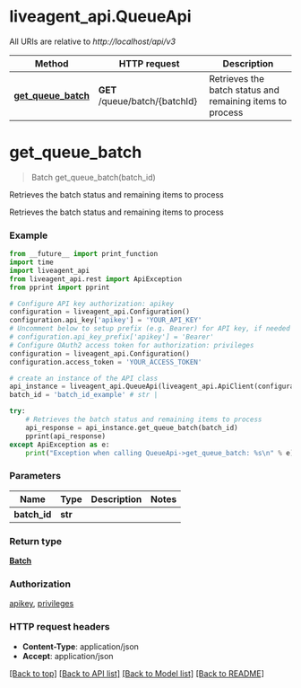 # liveagent_api.QueueApi

All URIs are relative to *http://localhost/api/v3*

Method | HTTP request | Description
------------- | ------------- | -------------
[**get_queue_batch**](QueueApi.md#get_queue_batch) | **GET** /queue/batch/{batchId} | Retrieves the batch status and remaining items to process


# **get_queue_batch**
> Batch get_queue_batch(batch_id)

Retrieves the batch status and remaining items to process

Retrieves the batch status and remaining items to process

### Example
```python
from __future__ import print_function
import time
import liveagent_api
from liveagent_api.rest import ApiException
from pprint import pprint

# Configure API key authorization: apikey
configuration = liveagent_api.Configuration()
configuration.api_key['apikey'] = 'YOUR_API_KEY'
# Uncomment below to setup prefix (e.g. Bearer) for API key, if needed
# configuration.api_key_prefix['apikey'] = 'Bearer'
# Configure OAuth2 access token for authorization: privileges
configuration = liveagent_api.Configuration()
configuration.access_token = 'YOUR_ACCESS_TOKEN'

# create an instance of the API class
api_instance = liveagent_api.QueueApi(liveagent_api.ApiClient(configuration))
batch_id = 'batch_id_example' # str | 

try:
    # Retrieves the batch status and remaining items to process
    api_response = api_instance.get_queue_batch(batch_id)
    pprint(api_response)
except ApiException as e:
    print("Exception when calling QueueApi->get_queue_batch: %s\n" % e)
```

### Parameters

Name | Type | Description  | Notes
------------- | ------------- | ------------- | -------------
 **batch_id** | **str**|  | 

### Return type

[**Batch**](Batch.md)

### Authorization

[apikey](../README.md#apikey), [privileges](../README.md#privileges)

### HTTP request headers

 - **Content-Type**: application/json
 - **Accept**: application/json

[[Back to top]](#) [[Back to API list]](../README.md#documentation-for-api-endpoints) [[Back to Model list]](../README.md#documentation-for-models) [[Back to README]](../README.md)

